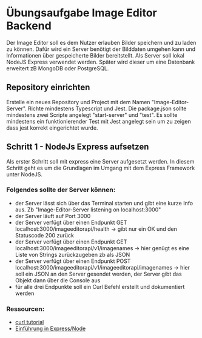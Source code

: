 # Übungsaufgabe Image Editor Backend
Der Image Editor soll es dem Nutzer erlauben Bilder speichern und zu laden zu können.
Dafür wird ein Server benötigt der Bilddaten umgehen kann und Informationen über gespeicherte Bilder bereitstellt.
Als Server soll lokal NodeJS Express verwendet werden. Später wird dieser um eine Datenbank erweitert zB MongoDB oder PostgreSQL.
 
 
## Repository einrichten
Erstelle ein neues Repository und Project mit dem Namen "Image-Editor-Server".
Richte mindestens Typescript und Jest.
Die package.json sollte mindestens zwei Scripte angelegt "start-server" und "test".
Es sollte mindestens ein funktionierender Test mit Jest angelegt sein um zu zeigen dass jest korrekt eingerichtet wurde.

## Schritt 1 - NodeJs Express aufsetzen
Als erster Schritt soll mit express eine Server aufgesetzt werden. In diesem Schritt
geht es um die Grundlagen im Umgang mit dem Express Framework unter NodeJS.

### Folgendes sollte der Server können:
- der Server lässt sich über das Terminal starten und gibt eine kurze Info aus. Zb "Image-Editor-Server listening on localhost:3000"
- der Server läuft auf Port 3000
- der Server verfügt über einen Endpunkt GET localhost:3000/imageeditorapi/health
  -> gibt nur ein OK und den Statuscode 200 zurück
- der Server verfügt über einen Endpunkt GET localhost:3000/imageeditorapi/v1/imagenames
  -> hier genügt es eine Liste von Strings zurückzugeben zb als JSON
- der Server verfügt über einen Endpunkt POST localhost:3000/imageeditorapi/v1/imageeditorapi/imagenames
  -> hier soll ein JSON an den Server gesendet werden, der Server gibt das Objekt dann über die Console aus
- für alle drei Endpunkte soll ein Curl Befehl erstellt und dokumentiert werden

### Ressourcen:
- [curl tutorial](https://curl.se/docs/tutorial.html)
- [Einführung in Express/Node](https://developer.mozilla.org/de/docs/Learn_web_development/Extensions/Server-side/Express_Nodejs/Introduction)